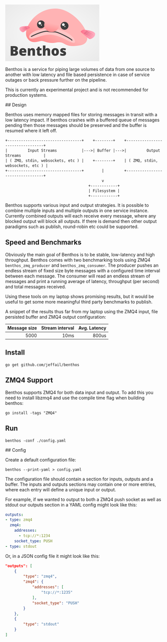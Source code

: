![Benthos](icon.png "Benthos")

Benthos is a service for piping large volumes of data from one source to another with low latency and file based persistence in case of service outages or back pressure further on the pipeline.

This is currently an experimental project and is not recommended for production systems.

## Design

Benthos uses memory mapped files for storing messages in transit with a low latency impact. If benthos crashes with a buffered queue of messages pending then those messages should be preserved and the buffer is resumed where it left off.

```
+---------------------------------+    +--------+    +---------------------------------+
|         Input Streams           |--->| Buffer |--->|         Output Streams          |
| ( ZMQ, stdin, websockets, etc ) |    +--------+    | ( ZMQ, stdin, websockets, etc ) |
+---------------------------------+        |         +---------------------------------+
                                           v
                                     +------------+
                                     | Filesystem |
                                     +------------+
```

Benthos supports various input and output strategies. It is possible to combine multiple inputs and multiple outputs in one service instance. Currently combined outputs will each receive every message, where any blocked output will block all outputs. If there is demand then other output paradigms such as publish, round-robin etc could be supported.

## Speed and Benchmarks

Obviously the main goal of Benthos is to be stable, low-latency and high throughput. Benthos comes with two benchmarking tools using ZMQ4 `benthos_zmq_producer` and `benthos_zmq_consumer`. The producer pushes an endless stream of fixed size byte messages with a configured time interval between each message. The consumer will read an endless stream of messages and print a running average of latency, throughput (per second) and total messages received.

Using these tools on my laptop shows promising results, but it would be useful to get some more meaningful third party benchmarks to publish.

A snippet of the results thus far from my laptop using the ZMQ4 input, file persisted buffer and ZMQ4 output configuration:

| Message size | Stream interval | Avg. Latency |
|-------------:|----------------:|-------------:|
|         5000 |            10ms |        800us |

## Install

```shell
go get github.com/jeffail/benthos
```

## ZMQ4 Support

Benthos supports ZMQ4 for both data input and output. To add this you need to install libzmq4 and use the compile time flag when building benthos:

```shell
go install -tags "ZMQ4"
```

## Run

```shell
benthos -conf ./config.yaml
```

## Config

Create a default configuration file:

```shell
benthos --print-yaml > config.yaml
```

The configuration file should contain a section for inputs, outputs and a buffer. The inputs and outputs sections may contain one or more entries, where each entry will define a unique input or output.

For example, if we wanted to output to both a ZMQ4 push socket as well as stdout our outputs section in a YAML config might look like this:

```yaml
outputs:
- type: zmq4
  zmq4:
    addresses:
      - tcp://*:1234
    socket_type: PUSH
- type: stdout
```

Or, in a JSON config file it might look like this:

```json
"outputs": [
	{
		"type": "zmq4",
		"zmq4": {
			"addresses": [
				"tcp://*:1235"
			],
			"socket_type": "PUSH"
		}
	},
	{
		"type": "stdout"
	}
]
```
